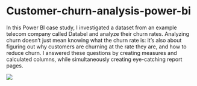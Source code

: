 # Customer-churn-analysis-power-bi
In this Power BI case study, I investigated a dataset from an example telecom company called Databel and analyze their churn rates. Analyzing churn doesn’t just mean knowing what the churn rate is: it’s also about figuring out why customers are churning at the rate they are, and how to reduce churn. I answered these questions by creating measures and calculated columns, while simultaneously creating eye-catching report pages.

<img src="./images/Capture 1" ></img>
